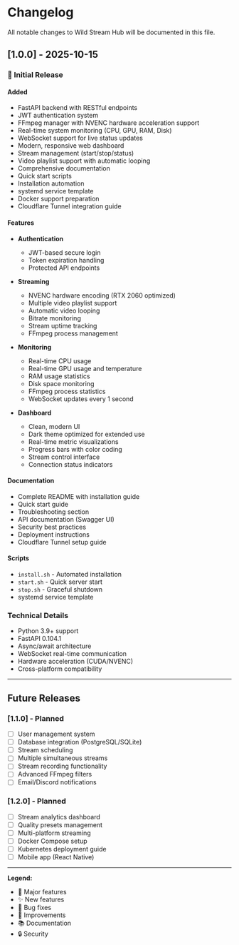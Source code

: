 # Changelog

All notable changes to Wild Stream Hub will be documented in this file.

## [1.0.0] - 2025-10-15

### 🎉 Initial Release

#### Added
- FastAPI backend with RESTful endpoints
- JWT authentication system
- FFmpeg manager with NVENC hardware acceleration support
- Real-time system monitoring (CPU, GPU, RAM, Disk)
- WebSocket support for live status updates
- Modern, responsive web dashboard
- Stream management (start/stop/status)
- Video playlist support with automatic looping
- Comprehensive documentation
- Quick start scripts
- Installation automation
- systemd service template
- Docker support preparation
- Cloudflare Tunnel integration guide

#### Features
- **Authentication**
  - JWT-based secure login
  - Token expiration handling
  - Protected API endpoints

- **Streaming**
  - NVENC hardware encoding (RTX 2060 optimized)
  - Multiple video playlist support
  - Automatic video looping
  - Bitrate monitoring
  - Stream uptime tracking
  - FFmpeg process management

- **Monitoring**
  - Real-time CPU usage
  - Real-time GPU usage and temperature
  - RAM usage statistics
  - Disk space monitoring
  - FFmpeg process statistics
  - WebSocket updates every 1 second

- **Dashboard**
  - Clean, modern UI
  - Dark theme optimized for extended use
  - Real-time metric visualizations
  - Progress bars with color coding
  - Stream control interface
  - Connection status indicators

#### Documentation
- Complete README with installation guide
- Quick start guide
- Troubleshooting section
- API documentation (Swagger UI)
- Security best practices
- Deployment instructions
- Cloudflare Tunnel setup guide

#### Scripts
- `install.sh` - Automated installation
- `start.sh` - Quick server start
- `stop.sh` - Graceful shutdown
- systemd service template

### Technical Details
- Python 3.9+ support
- FastAPI 0.104.1
- Async/await architecture
- WebSocket real-time communication
- Hardware acceleration (CUDA/NVENC)
- Cross-platform compatibility

---

## Future Releases

### [1.1.0] - Planned
- [ ] User management system
- [ ] Database integration (PostgreSQL/SQLite)
- [ ] Stream scheduling
- [ ] Multiple simultaneous streams
- [ ] Stream recording functionality
- [ ] Advanced FFmpeg filters
- [ ] Email/Discord notifications

### [1.2.0] - Planned
- [ ] Stream analytics dashboard
- [ ] Quality presets management
- [ ] Multi-platform streaming
- [ ] Docker Compose setup
- [ ] Kubernetes deployment guide
- [ ] Mobile app (React Native)

---

**Legend:**
- 🎉 Major features
- ✨ New features
- 🐛 Bug fixes
- 🔧 Improvements
- 📚 Documentation
- 🔒 Security


